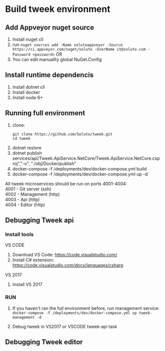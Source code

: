 # Build tweek environment

## Add Appveyor nuget source
1. Install nuget cli
2. run
```nuget sources add -Name solutoappveyor -Source https://ci.appveyor.com/nuget/soluto -UserName it@soluto.com -Password <password>```
OR
3. You can edit manuallty global NuGet.Config

## Install runtime dependencis
1. Install dotnet cli
2. Install docker
3. Install node 6+

## Running full environment
1. clone:
    ```
    git clone https://github.com/Soluto/tweek.git
    cd tweek
    ```
2. dotnet restore
3. dotnet publish services/api/Tweek.ApiService.NetCore/Tweek.ApiService.NetCore.csproj","-o", "./obj/Docker/publish"
4. docker-compose -f /deployments/dev/docker-compose.yml build
5. docker-compose -f /deployments/dev/docker-compose.yml up -d

All tweek microservices should be run on ports 4001-4004:  
4001 - Git server (ssh)  
4002 - Management (http)  
4003 - Api (http)  
4004 - Editor (http)  

## Debugging Tweek api

### Install tools
VS CODE
1. Download VS Code: https://code.visualstudio.com/
2. Install C# extension: https://code.visualstudio.com/docs/languages/csharp

VS 2017
1. Install VS 2017

### RUN
1. If you haven't ran the full environment before, run management service: 
   ```docker-compose -f /deployments/dev/docker-compose.yml up tweek-management -d```

2. Debug tweek in VS2017 or VSCODE tweek-api task

## Debugging Tweek editor
